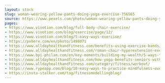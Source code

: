```yaml
---
layout: stock
slug: woman-wearing-yellow-pants-doing-yoga-exercise-756565
source: https://www.pexels.com/photo/woman-wearing-yellow-pants-doing-yoga-exercise-756565/
pages:
- https://www.vivotion.com/blog/full-body-chair-exercise/
- https://www.vivotion.com/blog/exercise/page/12/
- https://www.vivotion.com/blog/5-easy-ways-exercise/
- https://pxhere.com/en/photo/1498071
- https://www.alldayhealthandfitness.com/benefits-using-exercise-bands/
- https://www.alldayhealthandfitness.com/roman-chair-hyperextension-exercise-important/
- https://www.bpi-philam.com/en/key-moments/building-my-wealth/5-ways-to-replace-your-gym-while-traveling.html
- https://www.alldayhealthandfitness.com/how-yoga-benefits-seniors-with-alzheimers-and-dementia/
- https://www.alldayhealthandfitness.com/category/fitness/workout/
- https://www.rypeapp.com/blog/10-easy-ways-to-practice-mindfulness-everyday/
- https://insta-stalker.com/tag/fitnessmodellingblog/
---
```

